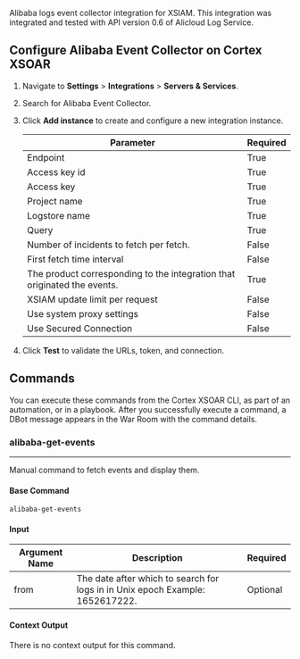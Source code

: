 Alibaba logs event collector integration for XSIAM.
This integration was integrated and tested with API version 0.6 of Alicloud Log Service.

## Configure Alibaba Event Collector on Cortex XSOAR

1. Navigate to **Settings** > **Integrations** > **Servers & Services**.
2. Search for Alibaba Event Collector.
3. Click **Add instance** to create and configure a new integration instance.

    | **Parameter** | **Required** |
    | --- | --- |
    | Endpoint | True |
    | Access key id | True |
    | Access key | True |
    | Project name | True |
    | Logstore name | True |
    | Query | True |
    | Number of incidents to fetch per fetch. | False |
    | First fetch time interval | False |
    | The product corresponding to the integration that originated the events. | True |
    | XSIAM update limit per request | False |
    | Use system proxy settings | False |
    | Use Secured Connection | False |

4. Click **Test** to validate the URLs, token, and connection.
## Commands
You can execute these commands from the Cortex XSOAR CLI, as part of an automation, or in a playbook.
After you successfully execute a command, a DBot message appears in the War Room with the command details.
### alibaba-get-events
***
Manual command to fetch events and display them.


#### Base Command

`alibaba-get-events`
#### Input

| **Argument Name** | **Description** | **Required** |
| --- | --- | --- |
| from | The date after which to search for logs in in Unix epoch Example: 1652617222. | Optional | 


#### Context Output

There is no context output for this command.